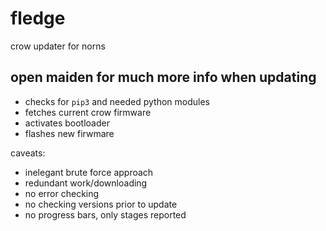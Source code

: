 # fledge

crow updater for norns

## open maiden for much more info when updating

- checks for `pip3` and needed python modules
- fetches current crow firmware
- activates bootloader
- flashes new firwmare

caveats:

- inelegant brute force approach
- redundant work/downloading
- no error checking
- no checking versions prior to update
- no progress bars, only stages reported

